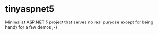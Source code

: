 # tinyaspnet5
Minimalist ASP.NET 5 project that serves no real purpose except for being handy for a few demos ;-)
